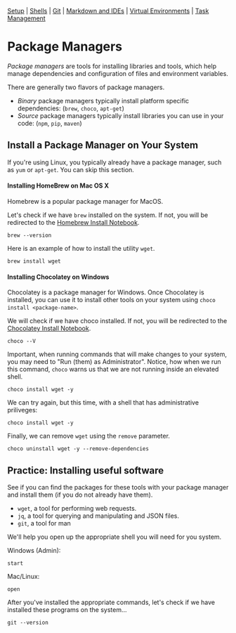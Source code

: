 [Setup](Setup.md#setup) | [Shells](Shells.md#shells) |  [Git](Git.md#git) | [Markdown and IDEs](MarkdownEditors.md#markdown) |  [Virtual Environments](Environments.md#environments) | [Task Management](OnlineTools.md#online-tools)

# Package Managers

*Package managers* are tools for installing libraries and tools, which help manage dependencies and configuration of files and environment variables. 

There are generally two flavors of package managers. 

* *Binary* package managers typically install platform specific dependencies: (`brew`, `choco`, `apt-get`) 
* *Source* package managers typically install libraries you can use in your code: (`npm`, `pip`, `maven`)

## Install a Package Manager on Your System

If you're using Linux, you typically already have a package manager, such as `yum` or `apt-get`. You can skip this section.

#### Installing HomeBrew on Mac OS X

Homebrew is a popular package manager for MacOS. 

Let's check if we have `brew` installed on the system. If not, you will be redirected to the [Homebrew Install Notebook](setup/install-brew.md).
```bash|{type: 'command', platform:'darwin'}
brew --version
```


Here is an example of how to install the utility `wget`.
```bash|{type: 'command', platform:'darwin'}
brew install wget
```

#### Installing Chocolatey on Windows

Chocolatey is a package manager for Windows. Once Chocolatey is installed, you can use it to install other tools on your system using `choco install <package-name>`.

We will check if we have choco installed. If not, you will be redirected to the [Chocolatey Install Notebook](setup/install-choco.md).

```bash|{type: 'command', platform:'win32', redirect: 'workshops-EngineeringBasics-setup-install--choco.md', failed_when:"!stdout.includes('Chocolatey v')"}
choco --V
```



Important, when running commands that will make changes to your system, you may need to "Run (them) as Administrator". Notice, how when we run this command, `choco` warns us that we are not running inside an elevated shell.

```bash|{type: 'command',platform:'win32'}
choco install wget -y
```

We can try again, but this time, with a shell that has administrative priliveges:

```bash|{type: 'command', privileged: true, platform:'win32'}
choco install wget -y
```

Finally, we can remove `wget` using the `remove` parameter.

```bash|{type: 'command', privileged: true, platform:'win32'}
choco uninstall wget -y --remove-dependencies
```

## Practice: Installing useful software

See if you can find the packages for these tools with your package manager and install them (if you do not already have them).

* `wget`, a tool for performing web requests.
* `jq`, a tool for querying and manipulating and JSON files.
* `git`, a tool for man

We'll help you open up the appropriate shell you will need for you system.

Windows (Admin):

```bash|{type: 'command', platform:'win32', privileged: true}
start
```

Mac/Linux:

```bash|{type: 'command', platform:'darwin'}
open
```

After you've installed the appropriate commands, let's check if we have installed these programs on the system...

```bash|{type: 'command'}
git --version
```
